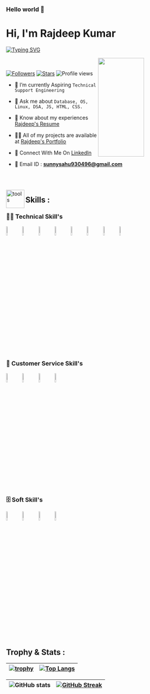 ### Hello world 👋

<h1>Hi, I'm Rajdeep Kumar</h1>
<p>
<a href="https://git.io/typing-svg"><img src="https://readme-typing-svg.demolab.com?font=Fira+Code&size=24&duration=4000&pause=1000&color=F70000&background=FFFFFF00&width=700&height=51&lines=Technical+Support+Engineer" alt="Typing SVG" /></a>
</p>

<div>

 <img src="https://media4.giphy.com/media/qgQUggAC3Pfv687qPC/giphy.gif"  width = "50%" height= "270" align = "right"> 
 
</br> </br>
 [![Followers](https://img.shields.io/github/followers/Rajdeep7079)](#)
 [![Stars](https://img.shields.io/github/stars/Rajdeep7079?label=Profile%20Stars&logo=Profile%20stars&logoColor=b)](#) 
![Profile views](https://gpvc.arturio.dev/Rajdeep7079)
- 💎 I’m currently Aspiring `Technical Support Engineering`

- 💬 Ask me about `Database, OS, Linux, DSA, JS, HTML, CSS.`

- 📄 Know about my experiences <a href="https://drive.google.com/file/d/1xq_k1XF1psjgAUGUJOTQKLrA1cdVqJ4D/view?usp=share_link">Rajdeep's Resume</a>

- 👨‍💻 All of my projects are available at <a href="https://Rajdeep7079.github.io/">Rajdeep's Portfolio</a>

- 📮 Connect With Me On <a href="https://www.linkedin.com/in/musarraf-raza-292983201/">LinkedIn</a>


- 📨 Email ID : **sunnysahu930496@gmail.com**

</div>

 </br> </br>

 <!-- -------------------------------------------------------    Middle Section  ----------------------------------------------------------------------- -->
 
 <img align="left" width="50" alt="tools" src="https://camo.githubusercontent.com/beb64ff21c883e318e4f5db5231c2ba4175705bea1c9249e82a41ab375db4f75/68747470733a2f2f6d65646961322e67697068792e636f6d2f6d656469612f51737347456d706b79454f684243623765312f67697068792e6769663f6369643d656366303565343761306e336769316266716e74716d6f62386739616964316f796a327772336473336d67373030626c267269643d67697068792e676966" />

 ## Skills : 

 ### 👨‍💻 Technical Skill's

<code><a href="#"><img width="8%" src="https://cdn-icons-png.flaticon.com/128/518/518713.png"></a></code> 
<code><a href="#"><img width="8%" src="https://cdn-icons-png.flaticon.com/128/2172/2172894.png"></a></code>
<code><a href="#"><img width="8%" src="https://cdn-icons-png.flaticon.com/128/5968/5968267.png"></a></code>
<code><a href="#"><img width="8%" src="https://cdn-icons-png.flaticon.com/128/5968/5968242.png"></a></code>
<code><a href="#"><img width="8%" src="https://cdn-icons-png.flaticon.com/128/1199/1199124.png"></a></code>
<code><a href="#"><img width="8%" src="https://cdn-icons-png.flaticon.com/128/2772/2772128.png"></a></code>
<code><a href="#"><img width="8%" src="https://cdn-icons-png.flaticon.com/128/4870/4870906.png"></a></code>
<code><a href="#"><img width="8%" src="https://cdn-icons-png.flaticon.com/128/3344/3344227.png"></a></code>

</br>

### 🧰 Customer Service Skill's

<code><img width="8%" src="https://cdn-icons-png.flaticon.com/128/4144/4144704.png"></code>
<code><img width="8%" src="https://cdn-icons-png.flaticon.com/128/4661/4661361.png"></code>
<code><img width="8%" src="https://cdn-icons-png.flaticon.com/128/3773/3773170.png"></code>
<code><img width="8%" src="https://cdn-icons-png.flaticon.com/128/9445/9445655.png"></code>
</br>

### 🗄️ Soft Skill's


<code><img width="8%" src="https://cdn-icons-png.flaticon.com/128/608/608968.png"></code>
<code><img width="8%" src="https://cdn-icons-png.flaticon.com/128/4661/4661361.png"></code>
<code><img width="8%" src="https://cdn-icons-png.flaticon.com/128/4727/4727320.png"></code>
<code><img width="8%" src="https://cdn-icons-png.flaticon.com/128/7179/7179055.png"></code>


</br>


<!-- -------------------------------------------------------------   Trophy and Stats  ------------------------------------------------------------------------- -->

## Trophy & Stats :

| [![trophy](https://github-profile-trophy.vercel.app/?username=Rajdeep7079)](https://github.com/ryo-ma/github-profile-trophy) | [![Top Langs](https://github-readme-stats.vercel.app/api/top-langs/?username=musarraf207&layout=compact)](https://github.com/musarraf207/github-readme-stats) |
| :---: | :---: |


| ![GitHub stats](https://github-readme-stats.vercel.app/api?username=Rajdeep7079&theme=dark&show_icons=true&count_private=true) | [![GitHub Streak](https://streak-stats.demolab.com?user=musarraf207&theme=dark&border_radius=4)](https://git.io/streak-stats) |
| :---: | :---: |






<!--
**Rajdeep7079/Rajdeep7079** is a ✨ _special_ ✨ repository because its `README.md` (this file) appears on your GitHub profile.

Here are some ideas to get you started:

- 🔭 I’m currently working on ...
- 🌱 I’m currently learning ...
- 👯 I’m looking to collaborate on ...
- 🤔 I’m looking for help with ...
- 💬 Ask me about ...
- 📫 How to reach me: ...
- 😄 Pronouns: ...
- ⚡ Fun fact: ...
-->
